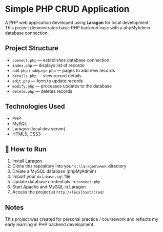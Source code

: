 # Simple PHP CRUD Application

A PHP web application developed using **Laragon** for local development.  
This project demonstrates basic PHP backend logic with a phpMyAdmin database connection.

## Project Structure

- `connect.php` — establishes database connection
- `index.php` — displays list of records
- `add.php` / `addpage.php` — pages to add new records
- `details.php` — view record details
- `edit.php` — form to update records
- `modify.php` — processes updates to the database
- `delete.php` — deletes records

## Technologies Used

- PHP
- MySQL
- Laragon (local dev server)
- HTML5, CSS3

## 📖 How to Run

1. Install [Laragon](https://laragon.org/)
2. Clone this repository into your `C:\laragon\www\` directory
3. Create a MySQL database (phpMyAdmin)
4. Import your `database.sql` file 
5. Update database credentials in `connect.php`
6. Start Apache and MySQL in Laragon
7. Access the project at `http://localhost/crud/`

## Notes

This project was created for personal practice / coursework and reflects my early learning in PHP backend development.
